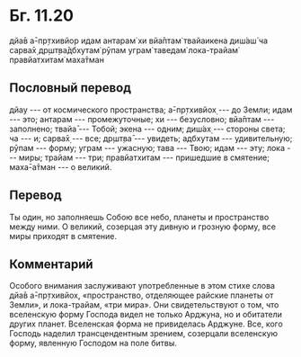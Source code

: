 # Бг. 11.20

дйа̄в а̄-пр̣тхивйор идам антарам̇ хи вйа̄птам̇ твайаикена диш́аш́ ча сарва̄х̣
др̣шт̣ва̄дбхутам̇ рӯпам уграм̇ таведам̇ лока-трайам̇ правйатхитам̇ маха̄тман

## Пословный перевод

дйау --- от космического пространства; а̄-пр̣тхивйох̣ --- до Земли; идам
--- это; антарам --- промежуточные; хи --- безусловно; вйа̄птам ---
заполнено; твайа̄ --- Тобой; экена --- одним; диш́ах̣ --- стороны света; ча
--- и; сарва̄х̣ --- все; др̣шт̣ва̄ --- увидеть; адбхутам --- удивительную;
рӯпам --- форму; уграм --- ужасную; тава --- Твою; идам --- эту; лока
--- миры; трайам --- три; правйатхитам --- пришедшие в смятение;
маха̄-а̄тман --- о великий.

## Перевод

Ты один, но заполняешь Собою все небо, планеты и пространство между
ними. О великий, созерцая эту дивную и грозную форму, все миры приходят
в смятение.

## Комментарий

Особого внимания заслуживают употребленные в этом стихе слова дйа̄в
а̄-пр̣тхивйох̣, «пространство, отделяющее райские планеты от Земли», и
лока-трайам, «три мира». Они свидетельствуют о том, что вселенскую форму
Господа видел не только Арджуна, но и обитатели других планет.
Вселенская форма не привиделась Арджуне. Все, кого Господь наделил
трансцендентным зрением, созерцали вселенскую форму, явленную Господом
на поле битвы.
